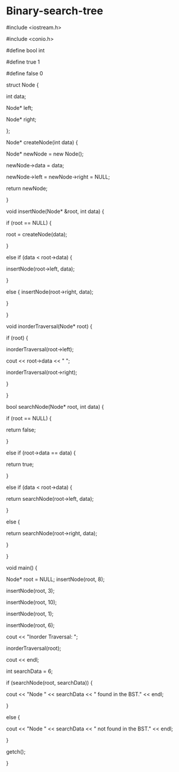 # Binary-search-tree
#include <iostream.h> 

#include <conio.h> 

#define bool int 

#define true 1 

#define false 0 

struct Node { 

int data; 

Node* left; 

Node* right; 

}; 

Node* createNode(int data) { 

Node* newNode = new Node(); 

newNode->data = data; 

newNode->left = newNode->right = NULL; 

return newNode; 

} 

void insertNode(Node* &root, int data) { 

if (root == NULL) { 

root = createNode(data); 

} 

else if (data < root->data) { 

insertNode(root->left, data); 

} 

else {
insertNode(root->right, data); 

} 

} 

void inorderTraversal(Node* root) { 

if (root) { 

inorderTraversal(root->left); 

cout << root->data << " "; 

inorderTraversal(root->right); 

} 

} 

bool searchNode(Node* root, int data) { 

if (root == NULL) { 

return false; 

} 

else if (root->data == data) { 

return true; 

} 

else if (data < root->data) { 

return searchNode(root->left, data); 

} 

else { 

return searchNode(root->right, data); 

} 

} 

void main() { 

Node* root = NULL;
insertNode(root, 8); 

insertNode(root, 3); 

insertNode(root, 10); 

insertNode(root, 1); 

insertNode(root, 6); 

cout << "Inorder Traversal: "; 

inorderTraversal(root); 

cout << endl; 

int searchData = 6; 

if (searchNode(root, searchData)) { 

cout << "Node " << searchData << " found in the BST." << endl; 

} 

else { 

cout << "Node " << searchData << " not found in the BST." << endl; 

} 

getch(); 

} 


